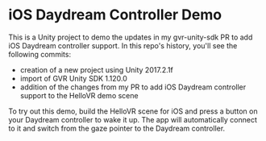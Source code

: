 # iOS Daydream Controller Demo

This is a Unity project to demo the updates in my gvr-unity-sdk PR to add iOS Daydream controller support. In this repo's history, you'll see the following commits:

- creation of a new project using Unity 2017.2.1f
- import of GVR Unity SDK 1.120.0
- addition of the changes from my PR to add iOS Daydream controller support to the HelloVR demo scene

To try out this demo, build the HelloVR scene for iOS and press a button on your Daydream controller to wake it up. The app will automatically connect to it and switch from the gaze pointer to the Daydream controller.

